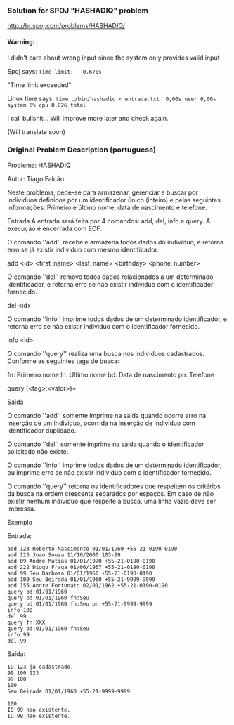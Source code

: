 ### Solution for SPOJ "HASHADIQ" problem

http://br.spoj.com/problems/HASHADIQ/

#### Warning:
I didn't care about wrong input since the system only provides valid input

Spoj says:
`Time limit:   0.670s`

"Time limit exceeded"

Linux time says:
`time ./bin/hashadiq < entrada.txt  0,00s user 0,00s system 5% cpu 0,026 total`

I call bullshit...
Will improve more later and check again.

(Will translate soon)

### Original Problem Description (portuguese)

Problema: HASHADIQ

Autor: Tiago Falcão

Neste problema, pede-se para armazenar, gerenciar e buscar por indivíduos definidos por um identificador único (inteiro) e pelas seguintes informações: Primeiro e último nome, data de nascimento e telefone. 

Entrada 
A entrada será feita por 4 comandos: add, del, info e query. A execução é encerrada com EOF.

O comando ''add'' recebe e armazena todos dados do individuo, e retorna erro se já existir individuo com mesmo identificador.


add \<id\> \<first_name\> \<last_name\> \<birthday\> \<phone_number\>

O comando ''del'' remove todos dados relacionados a um determinado identificador, e retorna erro se não existir individuo com o identificador fornecido.


del \<id\>

O comando ''info'' imprime todos dados de um determinado identificador, e retorna erro se não existir individuo com o identificador fornecido.


info \<id\>

O comando ''query'' realiza uma busca nos indivíduos cadastrados. Conforme as seguintes tags de busca:

fn: Primeiro nome
ln: Ultimo nome
bd: Data de nascimento
pn: Telefone
 

query (\<tag\>:\<valor\>)+

Saída 

O comando ''add'' somente imprime na saída quando ocorre erro na inserção de um individuo, ocorrida na inserção de individuo com identificador duplicado.

O comando ''del'' somente imprime na saída quando o identificador solicitado não existe.

O comando ''info'' imprime todos dados de um determinado identificador, ou imprime erro se não existir individuo com o identificador fornecido.

O comando ''query'' retorna os identificadores que respeitem os critérios da busca na ordem crescente separados por espaços. Em caso de não existir nenhum individuo que respeite a busca, uma linha vazia deve ser impressa.

Exemplo

Entrada:
```
add 123 Roberto Nascimento 01/01/1960 +55-21-0190-0190
add 123 Joao Souza 11/10/2000 103-99
add 09 Andre Matias 01/01/1970 +55-21-0190-0190
add 222 Diogo Fraga 01/06/1967 +55-21-0190-0190
add 99 Seu Barbosa 01/01/1960 +55-21-0190-0190
add 100 Seu Beirada 01/01/1960 +55-21-9999-9999
add 155 Andre Fortunato 02/01/1962 +55-21-0190-0190
query bd:01/01/1960
query bd:01/01/1960 fn:Seu
query bd:01/01/1960 fn:Seu pn:+55-21-9999-9999
info 100
del 99
query fn:XXX
query bd:01/01/1960 fn:Seu
info 99
del 99
```
Saída:
```
ID 123 ja cadastrado.
99 100 123
99 100
100
Seu Beirada 01/01/1960 +55-21-9999-9999

100
ID 99 nao existente.
ID 99 nao existente.
```
